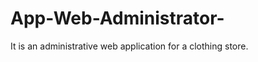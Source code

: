 App-Web-Administrator-
======================

It is an administrative web application for a clothing store.
